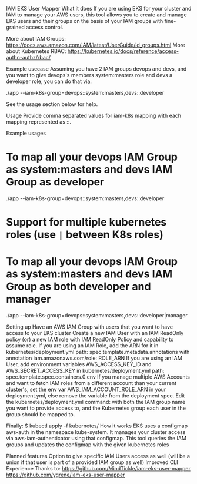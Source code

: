 IAM EKS User Mapper
What it does
If you are using EKS for your cluster and IAM to manage your AWS users, this tool allows you to create and manage EKS users and their groups on the basis of your IAM groups with fine-grained access control.

More about IAM Groups: https://docs.aws.amazon.com/IAM/latest/UserGuide/id_groups.html More about Kubernetes RBAC: https://kubernetes.io/docs/reference/access-authn-authz/rbac/

Example usecase
Assuming you have 2 IAM groups devops and devs, and you want to give devops's members system:masters role and devs a developer role, you can do that via:

./app --iam-k8s-group=devops::system:masters,devs::developer

See the usage section below for help.

Usage
    Provide comma separated values for iam-k8s mapping with each mapping represented as ::.

Example usages

# To map all your devops IAM Group as system:masters and devs IAM Group as developer
./app --iam-k8s-group=devops::system:masters,devs::developer

# Support for multiple kubernetes roles (use `|` between K8s roles)
# To map all your devops IAM Group as system:masters and devs IAM Group as both developer and manager
./app --iam-k8s-group=devops::system:masters,devs::developer|manager

Setting up
    Have an AWS IAM Group with users that you want to have access to your EKS cluster
    Create a new IAM User with an IAM ReadOnly policy (or) a new IAM role with IAM ReadOnly Policy and capability to assume role.
    If you are using an IAM Role, add the ARN for it in kubernetes/deployment.yml path: spec.template.metadata.annotations with annotation iam.amazonaws.com/role: ROLE_ARN
    If you are using an IAM User, add environment variables AWS_ACCESS_KEY_ID and AWS_SECRET_ACCESS_KEY in kubernetes/deployment.yml path: spec.template.spec.containers.0.env
    If you manage multiple AWS Accounts and want to fetch IAM roles from a different account than your current cluster's, set the env var AWS_IAM_ACCOUNT_ROLE_ARN in your deployment.yml, else remove the variable from the deployment spec.
    Edit the kubernetes/deployment.yml command: with both the IAM group name you want to provide access to, and the Kubernetes group each user in the group should be mapped to.

Finally:
$ kubectl apply -f kubernetes/
How it works
    EKS uses a configmap aws-auth in the namespace kube-system. It manages your cluster access via aws-iam-authenticator using that configmap. This tool queries the IAM groups and updates the configmap with the given kubernetes roles

Planned features
    Option to give specific IAM Users access as well (will be a union if that user is part of a provided IAM group as well)
    Improved CLI Experience
Thanks to:
    https://github.com/MindTickle/iam-eks-user-mapper
    https://github.com/ygrene/iam-eks-user-mapper